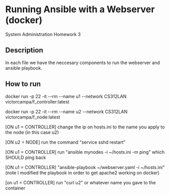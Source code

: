 # Running Ansible with a Webserver (docker)

System Administration Homework 3

## Description

In each file we have the neccesary components to run the webserver and ansible playbook.

## How to run

docker run -p 22 -it --rm --name u1 --network CS312LAN victorcampa/f_controller:latest

docker run -p 22 -it --rm --name u2 --network CS312LAN victorcampa/f_node:latest

[ON u1 = CONTROLLER] change the ip on hosts.ini to the name you apply to the node (in this case u2)

[ON u2 = NODE] run the command "service sshd restart"

[ON u1 = CONTROLLER] run "ansible mynodes -i ~/hosts.ini -m ping" which SHOULD ping back

[ON u1 = CONTROLLER] "ansible-playbook ~/webserver.yaml -i ~/hosts.ini" (note I modified the playbook in order to get apache2 working on docker)

[on u1 = CONTROLLER] run "curl u2" or whatever name you gave to the container
